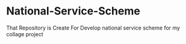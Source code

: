 # National-Service-Scheme
That Repository is Create For Develop national service scheme for my collage project  
